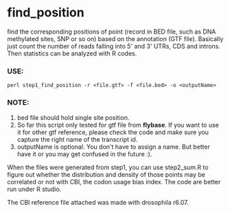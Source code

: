 # find_position
find the corresponding positions of point (record in BED file, such as DNA methylated sites, SNP or so on) based on the annotation (GTF file). Basically just count the number of reads falling into 5' and 3' UTRs, CDS and introns. Then statistics can be analyzed with R codes. 

### USE:
```perl step1_find_position -r <file.gtf> -f <file.bed> -o <outputName>```

### NOTE: 
1. bed file should hold single site position. 
2. So far this script only tested for gtf file from <b>flybase</b>. If you want to use it for other gtf reference, please check the code and make sure you capture the right name of the transcript id. 
3. outputName is optional. You don't have to assign a name. But better have it or you may get confused in the future :).

When the files were generated from step1, you can use step2_sum.R to figure out whether the distribution and density of those points may be correlated or not with CBI, the codon usage bias index. The code are better run under R studio.   

The CBI reference file attached was made with drosophila r6.07. 
